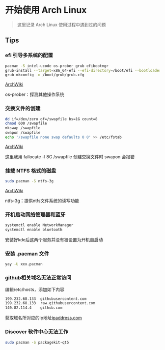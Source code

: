 # 开始使用 Arch Linux
> 这里记录 Arch Linux 使用过程中遇到过的问题

## Tips
### efi 引导多系统的配置
```bash
pacman -S intel-ucode os-prober grub efibootmgr
grub-install --target=x86_64-efi --efi-directory=/boot/efi --bootloader-id=GRUB
grub-mkconfig -o /boot/grub/grub.cfg
```
[ArchWiki](https://wiki.archlinux.org/index.php/GRUB_(%E7%AE%80%E4%BD%93%E4%B8%AD%E6%96%87))

os-prober：探测其他操作系统

### 交换文件的创建
```bash
dd if=/dev/zero of=/swapfile bs=1G count=8
chmod 600 /swapfile
mkswap /swapfile
swapon /swapfile
echo '/swapfile none swap defaults 0 0' >> /etc/fstab
```
[ArchWiki](https://wiki.archlinux.org/index.php/Swap_(%E7%AE%80%E4%BD%93%E4%B8%AD%E6%96%87))

这里我用 fallocate -l 8G /swapfile 创建交换文件时 swapon 会报错

### 挂载 NTFS 格式的磁盘
```bash
sudo pacman -S ntfs-3g
```
[ArchWiki](https://wiki.archlinux.org/index.php/NTFS-3G_(%E7%AE%80%E4%BD%93%E4%B8%AD%E6%96%87))

ntfs-3g：提供ntfs文件系统的读写功能

### 开机启动网络管理器和蓝牙
```bash
systemctl enable NetworkManager
systemctl enable bluetooth
```
安装好kde后这两个服务并没有被设置为开机自启动

### 安装 .pacman 文件
```bash
yay -U xxx.pacman
```

### github相关域名无法正常访问
编辑/etc/hosts，添加如下内容
```bash
199.232.68.133  githubusercontent.com
199.232.68.133  raw.githubusercontent.com
140.82.114.4    github.com
```
获取域名所对应的ip地址[ipaddress.com](ipaddress.com)

### Discover 软件中心无法工作
```bash
sudo pacman -S packagekit-qt5
```
